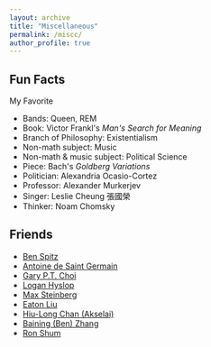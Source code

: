 ```yaml
---
layout: archive
title: "Miscellaneous"
permalink: /miscc/
author_profile: true
---
```


Fun Facts
------
My Favorite <br>
* Bands: Queen, REM <br>
* Book: Victor Frankl's *Man's Search for Meaning*
* Branch of Philosophy: Existentialism
* Non-math subject: Music <br>
* Non-math & music subject: Political Science <br>
* Piece: Bach's *Goldberg Variations* <br>
* Politician: Alexandria Ocasio-Cortez <br>
* Professor: Alexander Murkerjev <br>
* Singer: Leslie Cheung 張國榮 <br>
* Thinker: Noam Chomsky <br>

Friends
------

* <a href="https://benspitz.com/"> Ben Spitz </a> <br>
* <a href="https://antoinedsg.com/"> Antoine de Saint Germain </a> <br>
* <a href="https://www.math.cuhk.edu.hk/~ptchoi/"> Gary P.T. Choi </a> <br>
* <a href="https://loganhyslop.github.io"> Logan Hyslop </a> <br>
* <a href="https://max.steinbergfour.com/"> Max Steinberg </a> <br>
* <a href="https://amgminequality.github.io/"> Eaton Liu </a> <br>
* <a href= "https://akselai.github.io/"> Hiu-Long Chan (Akselai) </a> <br>
* <a href="http://bzhangbp.student.ust.hk/"> Baining (Ben) Zhang </a> <br>
* <a href= "https://teinc3.github.io/"> Ron Shum </a> <br>
